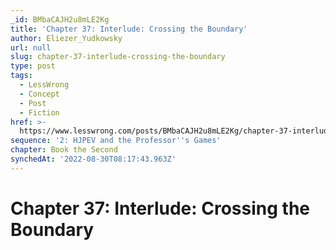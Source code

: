 ```yaml
---
_id: BMbaCAJH2u8mLE2Kg
title: 'Chapter 37: Interlude: Crossing the Boundary'
author: Eliezer_Yudkowsky
url: null
slug: chapter-37-interlude-crossing-the-boundary
type: post
tags:
  - LessWrong
  - Concept
  - Post
  - Fiction
href: >-
  https://www.lesswrong.com/posts/BMbaCAJH2u8mLE2Kg/chapter-37-interlude-crossing-the-boundary
sequence: '2: HJPEV and the Professor''s Games'
chapter: Book the Second
synchedAt: '2022-08-30T08:17:43.963Z'
---
```

# Chapter 37: Interlude: Crossing the Boundary

